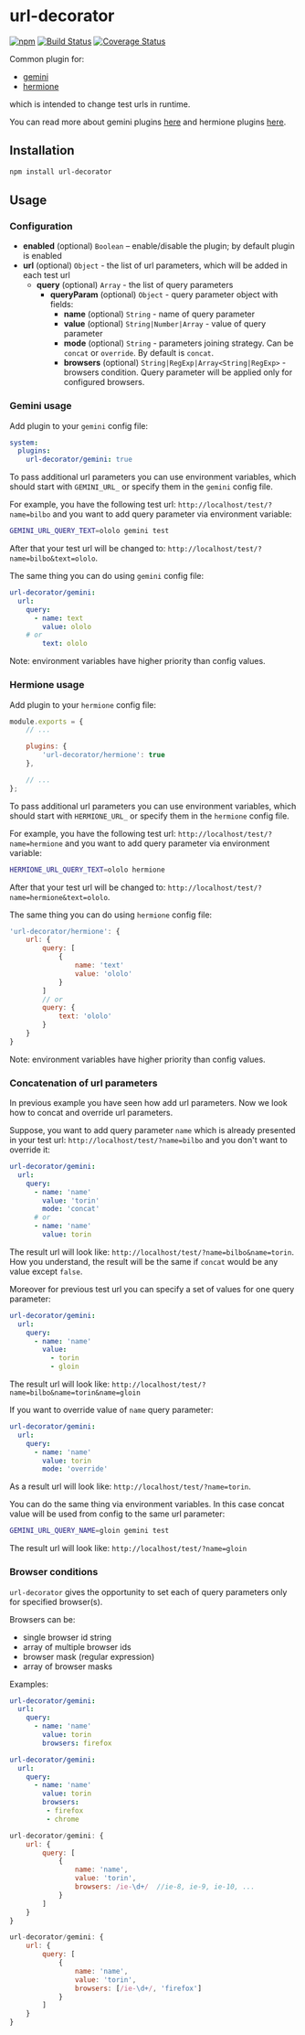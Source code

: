 # url-decorator

[![npm](https://img.shields.io/npm/v/url-decorator.svg?maxAge=2592000)](https://www.npmjs.com/package/url-decorator)
[![Build Status](https://travis-ci.org/gemini-testing/url-decorator.svg?branch=master)](https://travis-ci.org/gemini-testing/url-decorator)
[![Coverage Status](https://img.shields.io/coveralls/gemini-testing/url-decorator.svg?style=flat)](https://coveralls.io/r/gemini-testing/url-decorator?branch=master)

Common plugin for:

* [gemini](https://github.com/gemini-testing/gemini)
* [hermione](https://github.com/gemini-testing/hermione) 

which is intended to change test urls in runtime. 

You can read more about gemini plugins [here](https://github.com/gemini-testing/gemini/blob/master/doc/plugins.md)
and hermione plugins [here](https://github.com/gemini-testing/hermione#plugins).

## Installation

```bash
npm install url-decorator
```

## Usage

### Configuration

* **enabled** (optional) `Boolean` – enable/disable the plugin; by default plugin is enabled
* **url** (optional) `Object` - the list of url parameters, which will be added in each test url
    * **query** (optional) `Array` - the list of query parameters
        * **queryParam** (optional) `Object` - query parameter object with fields:
            * **name** (optional) `String` - name of query parameter
            * **value** (optional) `String|Number|Array` - value of query parameter
            * **mode** (optional) `String` - parameters joining strategy. Can be `concat` or `override`. By default is `concat`.
            * **browsers** (optional) `String|RegExp|Array<String|RegExp>` - browsers condition. Query parameter
will be applied only for configured browsers.

### Gemini usage

Add plugin to your `gemini` config file:

```yaml
system:
  plugins:
    url-decorator/gemini: true
```

To pass additional url parameters you can use environment variables, which should start with `GEMINI_URL_` or specify them in the `gemini` config file.

For example, you have the following test url: `http://localhost/test/?name=bilbo` and you want to add query parameter via environment variable:

```bash
GEMINI_URL_QUERY_TEXT=ololo gemini test
```

After that your test url will be changed to: `http://localhost/test/?name=bilbo&text=ololo`.

The same thing you can do using `gemini` config file:

```yaml
url-decorator/gemini:
  url:
    query:
      - name: text
        value: ololo
    # or
        text: ololo
```

Note: environment variables have higher priority than config values.

### Hermione usage

Add plugin to your `hermione` config file:

```js
module.exports = {
    // ...

    plugins: {
        'url-decorator/hermione': true
    },

    // ...
};
```

To pass additional url parameters you can use environment variables, which should start with `HERMIONE_URL_` or specify them in the `hermione` config file.

For example, you have the following test url: `http://localhost/test/?name=hermione` and you want to add query parameter via environment variable:

```bash
HERMIONE_URL_QUERY_TEXT=ololo hermione
```

After that your test url will be changed to: `http://localhost/test/?name=hermione&text=ololo`.

The same thing you can do using `hermione` config file:

```js
'url-decorator/hermione': {
    url: {
        query: [
            {
                name: 'text'
                value: 'ololo'
            }
        ]
        // or
        query: {
            text: 'ololo'
        }
    }
}
```

Note: environment variables have higher priority than config values.

### Concatenation of url parameters

In previous example you have seen how add url parameters. Now we look how to concat and override url parameters.

Suppose, you want to add query parameter `name` which is already presented in your test url: `http://localhost/test/?name=bilbo` and you don't want to override it:

```yaml
url-decorator/gemini:
  url:
    query:
      - name: 'name'
        value: 'torin'
        mode: 'concat'
      # or
      - name: 'name'
        value: torin

```

The result url will look like: `http://localhost/test/?name=bilbo&name=torin`. How you understand, the result will be the same if `concat` would be any value except `false`.

Moreover for previous test url you can specify a set of values for one query parameter:

```yaml
url-decorator/gemini:
  url:
    query:
      - name: 'name'
        value:
          - torin
          - gloin
```

The result url will look like: `http://localhost/test/?name=bilbo&name=torin&name=gloin`

If you want to override value of `name` query parameter:

```yaml
url-decorator/gemini:
  url:
    query:
      - name: 'name'
        value: torin
        mode: 'override'
```

As a result url will look like: `http://localhost/test/?name=torin`.

You can do the same thing via environment variables. In this case concat value will be used from config to the same url parameter:

```bash
GEMINI_URL_QUERY_NAME=gloin gemini test
```

The result url will look like: `http://localhost/test/?name=gloin`

### Browser conditions

`url-decorator` gives the opportunity to set each of query parameters only for
specified browser(s).

Browsers can be:

* single browser id string
* array of multiple browser ids
* browser mask (regular expression)
* array of browser masks

Examples:

```yaml
url-decorator/gemini:
  url:
    query:
      - name: 'name'
        value: torin
        browsers: firefox
```

```yaml
url-decorator/gemini:
  url:
    query:
      - name: 'name'
        value: torin
        browsers:
         - firefox
         - chrome
```

```js
url-decorator/gemini: {
    url: {
        query: [
            {
                name: 'name',
                value: 'torin',
                browsers: /ie-\d+/  //ie-8, ie-9, ie-10, ...
            }
        ]
    }
}
```

```js
url-decorator/gemini: {
    url: {
        query: [
            {
                name: 'name',
                value: 'torin',
                browsers: [/ie-\d+/, 'firefox']
            }
        ]
    }
}
```
